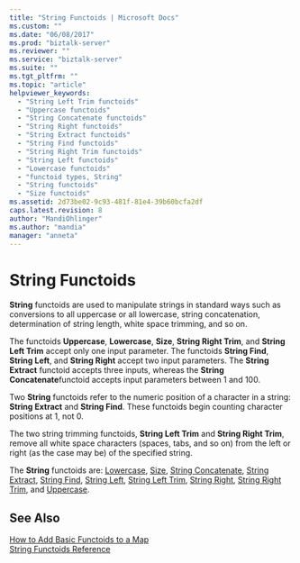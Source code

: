 ```yaml
---
title: "String Functoids | Microsoft Docs"
ms.custom: ""
ms.date: "06/08/2017"
ms.prod: "biztalk-server"
ms.reviewer: ""
ms.service: "biztalk-server"
ms.suite: ""
ms.tgt_pltfrm: ""
ms.topic: "article"
helpviewer_keywords: 
  - "String Left Trim functoids"
  - "Uppercase functoids"
  - "String Concatenate functoids"
  - "String Right functoids"
  - "String Extract functoids"
  - "String Find functoids"
  - "String Right Trim functoids"
  - "String Left functoids"
  - "Lowercase functoids"
  - "functoid types, String"
  - "String functoids"
  - "Size functoids"
ms.assetid: 2d73be02-9c93-481f-81e4-39b60bcfa2df
caps.latest.revision: 8
author: "MandiOhlinger"
ms.author: "mandia"
manager: "anneta"
---
```

# String Functoids
**String** functoids are used to manipulate strings in standard ways such as conversions to all uppercase or all lowercase, string concatenation, determination of string length, white space trimming, and so on.  
  
 The functoids **Uppercase**, **Lowercase**, **Size**, **String Right Trim**, and **String Left Trim** accept only one input parameter. The functoids **String Find**, **String Left**, and **String Right** accept two input parameters. The **String Extract** functoid accepts three inputs, whereas the **String Concatenate**functoid accepts input parameters between 1 and 100.  
  
 Two **String** functoids refer to the numeric position of a character in a string: **String Extract** and **String Find**. These functoids begin counting character positions at 1, not 0.  
  
 The two string trimming functoids, **String Left Trim** and **String Right Trim**, remove all white space characters (spaces, tabs, and so on) from the left  or right (as the case may be) of the specified string.  
  
 The **String** functoids are: [Lowercase](../core/lowercase-functoid.md), [Size](../core/size-functoid.md), [String Concatenate](../core/string-concatenate-functoid.md), [String Extract](../core/string-extract-functoid.md), [String Find](../core/string-find-functoid.md), [String Left](../core/string-left-functoid.md), [String Left Trim](../core/string-left-trim-functoid.md), [String Right](../core/string-right-functoid.md), [String Right Trim](../core/string-right-trim-functoid.md), and [Uppercase](../core/uppercase-functoid.md).  
  
## See Also  
 [How to Add Basic Functoids to a Map](../core/how-to-add-basic-functoids-to-a-map.md)   
 [String Functoids Reference](../core/string-functoids-reference.md)
